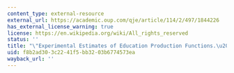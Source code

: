 ```yaml
---
content_type: external-resource
external_url: https://academic.oup.com/qje/article/114/2/497/1844226
has_external_license_warning: true
license: https://en.wikipedia.org/wiki/All_rights_reserved
status: ''
title: "\"Experimental Estimates of Education Production Functions.\u201D"
uid: f8b2ad30-3c22-41f5-bb32-03b6774573ea
wayback_url: ''
---
```

